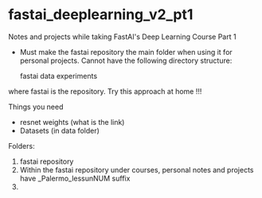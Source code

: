 # fastai_deeplearning_v2_pt1
Notes and projects while taking FastAI's Deep Learning Course Part 1

- Must make the fastai repository the main folder when using it for personal projects. Cannot have the following directory structure:
    
    fastai
    data
    experiments

where fastai is the repository. Try this approach at home !!!

Things you need
- resnet weights (what is the link)
- Datasets (in data folder)

Folders:
1. fastai repository
2. Within the fastai repository under courses, personal notes and projects have \_Palermo\_lessunNUM suffix
3. 